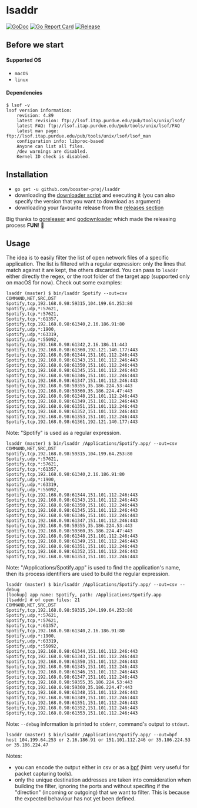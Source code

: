 # lsaddr
[![GoDoc](https://godoc.org/github.com/booster-proj/lsaddr?status.svg)](https://godoc.org/github.com/booster-proj/lsaddr)
[![Go Report Card](https://goreportcard.com/badge/github.com/booster-proj/lsaddr)](https://goreportcard.com/report/github.com/booster-proj/lsaddr)
[![Release](https://img.shields.io/github/release/booster-proj/lsaddr.svg)](https://github.com/booster-proj/lsaddr/releases/latest)

## Before we start
#### Supported OS
- `macOS`
- `linux`

#### Dependencies
```
$ lsof -v
lsof version information:
    revision: 4.89
    latest revision: ftp://lsof.itap.purdue.edu/pub/tools/unix/lsof/
    latest FAQ: ftp://lsof.itap.purdue.edu/pub/tools/unix/lsof/FAQ
    latest man page: ftp://lsof.itap.purdue.edu/pub/tools/unix/lsof/lsof_man
    configuration info: libproc-based
    Anyone can list all files.
    /dev warnings are disabled.
    Kernel ID check is disabled.
```
## Installation
- `go get -u github.com/booster-proj/lsaddr`
- downloading the [downloader script](https://raw.githubusercontent.com/booster-proj/lsaddr/master/godownloader.sh) and executing it (you can also specify the version that you want to download as argument)
- downloading your favourite release from the [releases section](https://github.com/booster-proj/lsaddr/releases)

Big thanks to [goreleaser](https://github.com/goreleaser/goreleaser) and [godownloader](https://github.com/goreleaser/godownloader) which made the releasing process **FUN**! 🤩

## Usage
The idea is to easily filter the list of open network files of a specific application. The list is filtered with a regular expression: only
the lines that match against it are kept, the others discarded. You can pass to `lsaddr` either directly the regex, or the root folder of the
target app (supported only on macOS for now). Check out some examples:

```
lsaddr (master) $ bin/lsaddr Spotify --out=csv
COMMAND,NET,SRC,DST
Spotify,tcp,192.168.0.98:59315,104.199.64.253:80
Spotify,udp,*:57621,
Spotify,tcp,*:57621,
Spotify,tcp,*:61357,
Spotify,tcp,192.168.0.98:61340,2.16.186.91:80
Spotify,udp,*:1900,
Spotify,udp,*:63319,
Spotify,udp,*:55092,
Spotify,tcp,192.168.0.98:61342,2.16.186.11:443
Spotify,tcp,192.168.0.98:61360,192.121.140.177:443
Spotify,tcp,192.168.0.98:61344,151.101.112.246:443
Spotify,tcp,192.168.0.98:61343,151.101.112.246:443
Spotify,tcp,192.168.0.98:61350,151.101.112.246:443
Spotify,tcp,192.168.0.98:61345,151.101.112.246:443
Spotify,tcp,192.168.0.98:61346,151.101.112.246:443
Spotify,tcp,192.168.0.98:61347,151.101.112.246:443
Spotify,tcp,192.168.0.98:59355,35.186.224.53:443
Spotify,tcp,192.168.0.98:59360,35.186.224.47:443
Spotify,tcp,192.168.0.98:61348,151.101.112.246:443
Spotify,tcp,192.168.0.98:61349,151.101.112.246:443
Spotify,tcp,192.168.0.98:61351,151.101.112.246:443
Spotify,tcp,192.168.0.98:61352,151.101.112.246:443
Spotify,tcp,192.168.0.98:61353,151.101.112.246:443
Spotify,tcp,192.168.0.98:61361,192.121.140.177:443
```
Note: "Spotify" is used as a regular expression.
```
lsaddr (master) $ bin/lsaddr /Applications/Spotify.app/ --out=csv
COMMAND,NET,SRC,DST
Spotify,tcp,192.168.0.98:59315,104.199.64.253:80
Spotify,udp,*:57621,
Spotify,tcp,*:57621,
Spotify,tcp,*:61357,
Spotify,tcp,192.168.0.98:61340,2.16.186.91:80
Spotify,udp,*:1900,
Spotify,udp,*:63319,
Spotify,udp,*:55092,
Spotify,tcp,192.168.0.98:61344,151.101.112.246:443
Spotify,tcp,192.168.0.98:61343,151.101.112.246:443
Spotify,tcp,192.168.0.98:61350,151.101.112.246:443
Spotify,tcp,192.168.0.98:61345,151.101.112.246:443
Spotify,tcp,192.168.0.98:61346,151.101.112.246:443
Spotify,tcp,192.168.0.98:61347,151.101.112.246:443
Spotify,tcp,192.168.0.98:59355,35.186.224.53:443
Spotify,tcp,192.168.0.98:59360,35.186.224.47:443
Spotify,tcp,192.168.0.98:61348,151.101.112.246:443
Spotify,tcp,192.168.0.98:61349,151.101.112.246:443
Spotify,tcp,192.168.0.98:61351,151.101.112.246:443
Spotify,tcp,192.168.0.98:61352,151.101.112.246:443
Spotify,tcp,192.168.0.98:61353,151.101.112.246:443
```
Note: "/Applications/Spotify.app" is used to find the application's name, then its
process identifiers are used to build the regular expression.
```
lsaddr (master) $ bin/lsaddr /Applications/Spotify.app/ --out=csv --debug
[lookup] app name: Spotify, path: /Applications/Spotify.app
[lsaddr] # of open files: 21
COMMAND,NET,SRC,DST
Spotify,tcp,192.168.0.98:59315,104.199.64.253:80
Spotify,udp,*:57621,
Spotify,tcp,*:57621,
Spotify,tcp,*:61357,
Spotify,tcp,192.168.0.98:61340,2.16.186.91:80
Spotify,udp,*:1900,
Spotify,udp,*:63319,
Spotify,udp,*:55092,
Spotify,tcp,192.168.0.98:61344,151.101.112.246:443
Spotify,tcp,192.168.0.98:61343,151.101.112.246:443
Spotify,tcp,192.168.0.98:61350,151.101.112.246:443
Spotify,tcp,192.168.0.98:61345,151.101.112.246:443
Spotify,tcp,192.168.0.98:61346,151.101.112.246:443
Spotify,tcp,192.168.0.98:61347,151.101.112.246:443
Spotify,tcp,192.168.0.98:59355,35.186.224.53:443
Spotify,tcp,192.168.0.98:59360,35.186.224.47:443
Spotify,tcp,192.168.0.98:61348,151.101.112.246:443
Spotify,tcp,192.168.0.98:61349,151.101.112.246:443
Spotify,tcp,192.168.0.98:61351,151.101.112.246:443
Spotify,tcp,192.168.0.98:61352,151.101.112.246:443
Spotify,tcp,192.168.0.98:61353,151.101.112.246:443
```
Note: `--debug` information is printed to `stderr`, command's output to `stdout`.
```
lsaddr (master) $ bin/lsaddr /Applications/Spotify.app/ --out=bpf
host 104.199.64.253 or 2.16.186.91 or 151.101.112.246 or 35.186.224.53 or 35.186.224.47
```
Notes:
- you can encode the output either in csv or as a [bpf](https://en.wikipedia.org/wiki/Berkeley_Packet_Filter) (hint: very useful for packet capturing tools). 
- only the unique destination addresses are taken into consideration when building the filter,
ignoring the ports and without specifing if the "direction" (incoming or outgoing) that we want to
filter. This is because the expected behaviour has not yet been defined.
